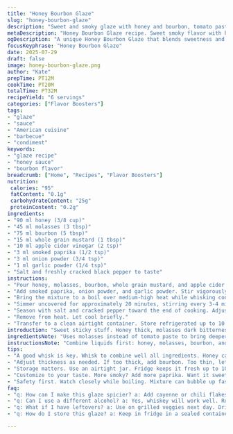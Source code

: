 ```yaml
---
title: "Honey Bourbon Glaze"
slug: "honey-bourbon-glaze"
description: "Sweet and smoky glaze with honey and bourbon, tomato paste swapped for molasses, Dijon replaced by whole grain mustard, plus a touch of apple cider vinegar and smoked paprika. Adjusted ingredient amounts and simmer longer for deeper flavor. Reduced powders, added a twist of heat. Refrigerate in airtight container. Lasts up to 10 days."
metaDescription: "Honey Bourbon Glaze recipe. Sweet smoky flavor with honey and bourbon. Perfect for grilling, dipping, or drizzling on your favorite dishes."
ogDescription: "A unique Honey Bourbon Glaze that blends sweetness and smoke. Ideal for meats and veggies. Perfect for adding flavor to your meals."
focusKeyphrase: "Honey Bourbon Glaze"
date: 2025-07-29
draft: false
image: honey-bourbon-glaze.png
author: "Kate"
prepTime: PT12M
cookTime: PT20M
totalTime: PT32M
recipeYield: "6 servings"
categories: ["Flavor Boosters"]
tags:
- "glaze"
- "sauce"
- "American cuisine"
- "barbecue"
- "condiment"
keywords:
- "glaze recipe"
- "honey sauce"
- "bourbon flavor"
breadcrumb: ["Home", "Recipes", "Flavor Boosters"]
nutrition: 
 calories: "95"
 fatContent: "0.1g"
 carbohydrateContent: "25g"
 proteinContent: "0.2g"
ingredients:
- "90 ml honey (3/8 cup)"
- "45 ml molasses (3 tbsp)"
- "75 ml bourbon (5 tbsp)"
- "15 ml whole grain mustard (1 tbsp)"
- "10 ml apple cider vinegar (2 tsp)"
- "3 ml smoked paprika (1/2 tsp)"
- "3 ml onion powder (3/4 tsp)"
- "1 ml garlic powder (1/4 tsp)"
- "Salt and freshly cracked black pepper to taste"
instructions:
- "Pour honey, molasses, bourbon, whole grain mustard, and apple cider vinegar into a small saucepan."
- "Add smoked paprika, onion powder, and garlic powder. Stir vigorously with whisk to combine well."
- "Bring the mixture to a boil over medium-high heat while whisking continuously. Once boiling, reduce heat to low."
- "Simmer uncovered for approximately 20 minutes, stirring every 3-4 minutes. Sauce thickens and aroma intensifies here."
- "Season with salt and cracked pepper toward the end of cooking. Adjust seasoning carefully."
- "Remove from heat. Let cool briefly."
- "Transfer to a clean airtight container. Store refrigerated up to 10 days. Reheat gently before using."
introduction: "Sweet sticky stuff. Honey thick, molasses dark bitterness. Bourbon shrill sharpness, hits the back of your throat. Mustard seeds pop with grainy texture, apple cider vinegar slices through sweetness. Smoked paprika smolders low, adds subtle fire under the surface. Simmer time stretches, flavors deepen—patience here matters. No need for flour or thinning agents. Just boil, bubble, stir. Salt and pepper finish like punctuation. Store safe, or fridge holds tight up to ten days. Use over grilled meats, roasted vegetables, or even as a dipping drizzle. Saucy. Whisper of smoke, strong honey, bourbon linger."
ingredientsNote: "Uses molasses instead of tomato paste to bring deeper, richer sweetness and slight bitterness. Whole grain mustard offers a crunch and less acidity than Dijon, making the glaze more textured. Apple cider vinegar swapped in place of white wine vinegar for fruity tang notes fitting molasses' sweetness. Smoked paprika adds a new smoky layer not originally present. Adjust liquids—more bourbon, less honey to balance robust flavors. Onion and garlic powders pared down to avoid overpowering. Spices essential but subtle. Measure carefully—liquid ratios matter here. Stir often, avoid burning the sugars on the bottom. Honey’s viscosity changes heat sensitivity."
instructionsNote: "Combine liquids first: honey, molasses, bourbon, and vinegar blend smoothly with mustard. Whisk spices in to integrate before heat rises. Bring to boil medium-high, watch closely—liquid foams and can scorch fast. Reduce heat to low for slow thickening; patience needed so sugars don’t burn and bitterness doesn’t creep in. Stir every few minutes for even cooking and preventing sticking. Final seasoning with salt and fresh cracked black pepper sharpens finish. Let cool slightly to thicken more off heat, texture perfect for glazing or dipping. Store in airtight jar to preserve freshness several days, up to ten. Reheat gently to loosen glaze without breaking sugars."
tips:
- "A good whisk is key. Whisk to combine well all ingredients. Honey can stick. Heat gently. Stir often. Avoid burning. Swirl continuously to mix flavors. Takes time for right texture. Flavor develops with patience."
- "Adjust thickness as needed. If too thick, add bourbon. Too thin, let it simmer longer. Keep an eye on consistency. Don’t rush the simmer. It deepens flavors. Each stir releases new aromas. Smoked paprika gets richer."
- "Storage matters. Use an airtight jar. Fridge keeps it fresh up to 10 days. If it thickens, reheat gently. Use low heat to warm. Stir to bring back smoothness. Avoid high heat that can ruin texture."
- "Customize to your taste. More smoky? Add more paprika. Want it sweeter? Increase honey. Balance flavors carefully. Adjust salt to enhance sweetness. Black pepper adds bite but don’t overdo it. Each tweak changes the end result."
- "Safety first. Watch closely while boiling. Mixture can bubble up fast. Don't walk away. Stir every few minutes. Cooking can shift quickly from simmer to burn. Keep an eye on sugars at the bottom."
faq:
- "q: How can I make this glaze spicier? a: Add cayenne or chili flakes. Adjust to your heat preference. Start small, then taste. Spice builds over time."
- "q: Can I use a different alcohol? a: Yes, whiskey will work well. Rum can add a different flavor note. Vodka is neutral but loses depth. Consider the impact on sweetness."
- "q: What if I have leftovers? a: Use on grilled veggies next day. Drizzle over chicken or pork. Glaze can enhance many meals. Get creative with it, lots of options."
- "q: How do I store this glaze? a: Keep in fridge in a sealed container. Lasts up to 10 days. Ensure no moisture gets in. Check for texture before use, reheat if necessary."

---
```

